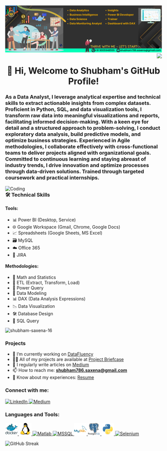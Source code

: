 ![Logo](https://github.com/Shubham-Saxena-16/Shubham-Saxena-16/blob/main/Github%20logo.png)
<img align="right" src="https://visitor-badge.laobi.icu/badge?page_id=Shubham-Saxena-16.Shubham-Saxena-16" />

<h1 align="center"> 👋 Hi, Welcome to Shubham's GitHub Profile! </h1>
<h3 align="left">
  As a Data Analyst, I leverage analytical expertise and technical skills to extract actionable insights from complex datasets.
  Proficient in Python, SQL, and data visualization tools, I transform raw data into meaningful visualizations and reports, 
  facilitating informed decision-making. With a keen eye for detail and a structured approach to problem-solving, 
  I conduct exploratory data analysis, build predictive models, and optimize business strategies. 
  Experienced in Agile methodologies, I collaborate effectively with cross-functional teams to deliver projects aligned with organizational goals. 
  Committed to continuous learning and staying abreast of industry trends, I drive innovation and optimize processes through data-driven solutions. 
  Trained through targeted coursework and practical internships.
</h3>

<img align="right" alt="Coding" width="600" src="https://user-images.githubusercontent.com/55389276/140866485-8fb1c876-9a8f-4d6a-98dc-08c4981eaf70.gif">

### 🛠️ Technical Skills
#### Tools:
- 📊 Power BI (Desktop, Service)
- 🌐 Google Workspace (Gmail, Chrome, Google Docs)
- 📈 Spreadsheets (Google Sheets, MS Excel)
- 🗃️ MySQL
- ☁️ Office 365
- 📝 JIRA

#### Methodologies:
- 🧮 Math and Statistics
- 🔀 ETL (Extract, Transform, Load)
- 🔧 Power Query
- 📐 Data Modeling
- 📊 DAX (Data Analysis Expressions)
- 📉 Data Visualization
- 🛠️ Database Design
- 📜 SQL Query

<p align="left">
  <img src="https://komarev.com/ghpvc/?username=shubham-saxena-16&label=Profile%20views&color=0e75b6&style=flat" alt="shubham-saxena-16" />
</p>

### Projects
- 🔭 I’m currently working on [DataFluency](https://github.com/Shubham-Saxena-16/datafluency)
- 👨‍💻 All of my projects are available at [Project Briefcase](https://bit.ly/ProjectBriefcase)
- 📝 I regularly write articles on [Medium](https://medium.com/@shubham786.saxena)
- 📫 How to reach me: **shubham786.saxena@gmail.com**
- 📄 Know about my experiences: [Resume](https://bit.ly/Shubham_Saxena_Resume)

### Connect with me:
<p align="left">
  <a href="https://linkedin.com/in/shubham-saxena" target="_blank">
    <img align="center" src="https://raw.githubusercontent.com/rahuldkjain/github-profile-readme-generator/master/src/images/icons/Social/linked-in-alt.svg" alt="LinkedIn" height="30" width="40" />
  </a>
  <a href="https://medium.com/@shubham786.saxena" target="_blank">
    <img align="center" src="https://raw.githubusercontent.com/rahuldkjain/github-profile-readme-generator/master/src/images/icons/Social/medium.svg" alt="Medium" height="30" width="40" />
  </a>
</p>

### Languages and Tools:
<p align="left"> 
  <a href="https://www.docker.com/" target="_blank" rel="noreferrer">
    <img src="https://raw.githubusercontent.com/devicons/devicon/master/icons/docker/docker-original-wordmark.svg" alt="Docker" width="40" height="40"/> 
  </a> 
  <a href="https://www.linux.org/" target="_blank" rel="noreferrer">
    <img src="https://raw.githubusercontent.com/devicons/devicon/master/icons/linux/linux-original.svg" alt="Linux" width="40" height="40"/> 
  </a> 
  <a href="https://www.mathworks.com/" target="_blank" rel="noreferrer">
    <img src="https://upload.wikimedia.org/wikipedia/commons/2/21/Matlab_Logo.png" alt="Matlab" width="40" height="40"/> 
  </a> 
  <a href="https://www.microsoft.com/en-us/sql-server" target="_blank" rel="noreferrer">
    <img src="https://www.svgrepo.com/show/303229/microsoft-sql-server-logo.svg" alt="MSSQL" width="40" height="40"/> 
  </a> 
  <a href="https://www.mysql.com/" target="_blank" rel="noreferrer">
    <img src="https://raw.githubusercontent.com/devicons/devicon/master/icons/mysql/mysql-original-wordmark.svg" alt="MySQL" width="40" height="40"/> 
  </a> 
  <a href="https://www.postgresql.org" target="_blank" rel="noreferrer">
    <img src="https://raw.githubusercontent.com/devicons/devicon/master/icons/postgresql/postgresql-original-wordmark.svg" alt="PostgreSQL" width="40" height="40"/> 
  </a> 
  <a href="https://www.python.org" target="_blank" rel="noreferrer">
    <img src="https://raw.githubusercontent.com/devicons/devicon/master/icons/python/python-original.svg" alt="Python" width="40" height="40"/> 
  </a> 
  <a href="https://www.selenium.dev" target="_blank" rel="noreferrer">
    <img src="https://raw.githubusercontent.com/detain/svg-logos/780f25886640cef088af994181646db2f6b1a3f8/svg/selenium-logo.svg" alt="Selenium" width="40" height="40"/> 
  </a> 
</p>



<p>
  <img align="center" src="https://github-readme-streak-stats.herokuapp.com/?user=shubham-saxena-16&" alt="GitHub Streak" />
</p>
